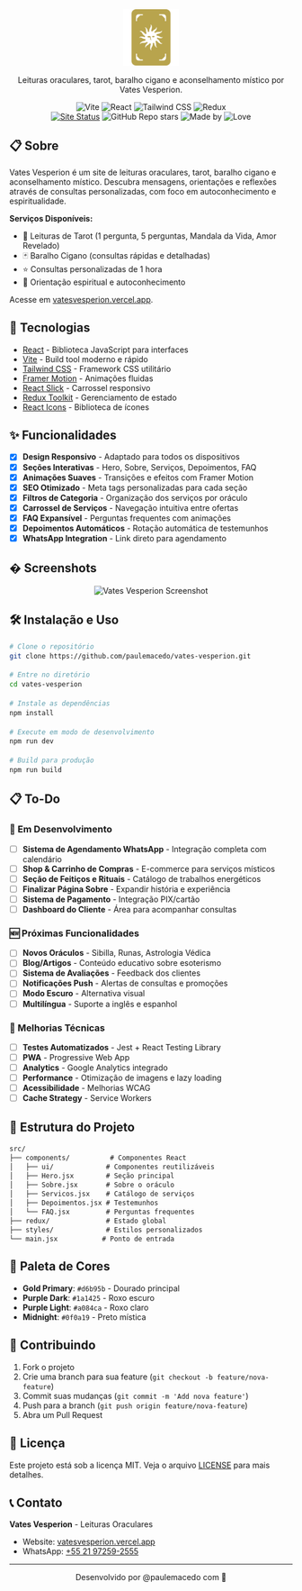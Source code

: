 <div align="center">
  <a href="https://vatesvesperion.vercel.app"><img src="public/cardgold.svg" alt="Vates Vesperion Icon" width="100" height="100" /></a>
  <p>Leituras oraculares, tarot, baralho cigano e aconselhamento místico por Vates Vesperion.</p>
  <div>
    <img src="https://img.shields.io/badge/vite-%23b8a44d.svg?style=for-the-badge&logo=vite&logoColor=1a1425" alt="Vite" />
    <img src="https://img.shields.io/badge/React-b8a44d?style=for-the-badge&logo=react&logoColor=1a1425" alt="React" />
    <img src="https://img.shields.io/badge/Tailwind_CSS-b8a44d?style=for-the-badge&logo=tailwind-css&logoColor=1a1425" alt="Tailwind CSS" />
    <img src="https://img.shields.io/badge/Redux-b8a44d?style=for-the-badge&logo=redux&logoColor=1a1425" alt="Redux" />
  </div>
  <div>
    <a href="https://vatesvesperion.vercel.app"><img src="https://img.shields.io/website-up-down-b8a44d-red/https/vatesvesperion.vercel.app.svg" alt="Site Status" /></a>
    <img src="https://img.shields.io/github/stars/paulemacedo/vates-vesperion?style=flat&color=b8a44d" alt="GitHub Repo stars" />
    <img src="https://img.shields.io/badge/Made%20by-Paule-b8a44d.svg" alt="Made by" />
    <img src="https://img.shields.io/badge/Made%20with%20-❤️-b8a44d.svg" alt="Love" />
  </div>
</div>

## 📋 Sobre

Vates Vesperion é um site de leituras oraculares, tarot, baralho cigano e aconselhamento místico. Descubra mensagens, orientações e reflexões através de consultas personalizadas, com foco em autoconhecimento e espiritualidade.

**Serviços Disponíveis:**
- 🔮 Leituras de Tarot (1 pergunta, 5 perguntas, Mandala da Vida, Amor Revelado)
- 🃏 Baralho Cigano (consultas rápidas e detalhadas)
- ⭐ Consultas personalizadas de 1 hora
- 🌟 Orientação espiritual e autoconhecimento

Acesse em [vatesvesperion.vercel.app](https://vatesvesperion.vercel.app).

## 🚀 Tecnologias

- [React](https://reactjs.org/) - Biblioteca JavaScript para interfaces
- [Vite](https://vitejs.dev/) - Build tool moderno e rápido
- [Tailwind CSS](https://tailwindcss.com/) - Framework CSS utilitário
- [Framer Motion](https://www.framer.com/motion/) - Animações fluidas
- [React Slick](https://react-slick.neostack.com/) - Carrossel responsivo
- [Redux Toolkit](https://redux-toolkit.js.org/) - Gerenciamento de estado
- [React Icons](https://react-icons.github.io/react-icons/) - Biblioteca de ícones

## ✨ Funcionalidades

- [x] **Design Responsivo** - Adaptado para todos os dispositivos
- [x] **Seções Interativas** - Hero, Sobre, Serviços, Depoimentos, FAQ
- [x] **Animações Suaves** - Transições e efeitos com Framer Motion
- [x] **SEO Otimizado** - Meta tags personalizadas para cada seção
- [x] **Filtros de Categoria** - Organização dos serviços por oráculo
- [x] **Carrossel de Serviços** - Navegação intuitiva entre ofertas
- [x] **FAQ Expansível** - Perguntas frequentes com animações
- [x] **Depoimentos Automáticos** - Rotação automática de testemunhos
- [x] **WhatsApp Integration** - Link direto para agendamento

## � Screenshots

<p align="center">
  <img src="https://vatesvesperion.vercel.app/Meta.png" alt="Vates Vesperion Screenshot" />
</p>

## 🛠️ Instalação e Uso

```bash
# Clone o repositório
git clone https://github.com/paulemacedo/vates-vesperion.git

# Entre no diretório
cd vates-vesperion

# Instale as dependências
npm install

# Execute em modo de desenvolvimento
npm run dev

# Build para produção
npm run build
```

## 📋 To-Do

### 🔄 Em Desenvolvimento
- [ ] **Sistema de Agendamento WhatsApp** - Integração completa com calendário
- [ ] **Shop & Carrinho de Compras** - E-commerce para serviços místicos
- [ ] **Seção de Feitiços e Rituais** - Catálogo de trabalhos energéticos
- [ ] **Finalizar Página Sobre** - Expandir história e experiência
- [ ] **Sistema de Pagamento** - Integração PIX/cartão
- [ ] **Dashboard do Cliente** - Área para acompanhar consultas

### 🆕 Próximas Funcionalidades
- [ ] **Novos Oráculos** - Sibilla, Runas, Astrologia Védica
- [ ] **Blog/Artigos** - Conteúdo educativo sobre esoterismo
- [ ] **Sistema de Avaliações** - Feedback dos clientes
- [ ] **Notificações Push** - Alertas de consultas e promoções
- [ ] **Modo Escuro** - Alternativa visual
- [ ] **Multilíngua** - Suporte a inglês e espanhol

### 🔧 Melhorias Técnicas
- [ ] **Testes Automatizados** - Jest + React Testing Library
- [ ] **PWA** - Progressive Web App
- [ ] **Analytics** - Google Analytics integrado
- [ ] **Performance** - Otimização de imagens e lazy loading
- [ ] **Acessibilidade** - Melhorias WCAG
- [ ] **Cache Strategy** - Service Workers

## 📁 Estrutura do Projeto

```
src/
├── components/          # Componentes React
│   ├── ui/             # Componentes reutilizáveis
│   ├── Hero.jsx        # Seção principal
│   ├── Sobre.jsx       # Sobre o oráculo
│   ├── Servicos.jsx    # Catálogo de serviços
│   ├── Depoimentos.jsx # Testemunhos
│   └── FAQ.jsx         # Perguntas frequentes
├── redux/              # Estado global
├── styles/             # Estilos personalizados
└── main.jsx           # Ponto de entrada
```

## 🎨 Paleta de Cores

- **Gold Primary**: `#d6b95b` - Dourado principal
- **Purple Dark**: `#1a1425` - Roxo escuro
- **Purple Light**: `#a084ca` - Roxo claro
- **Midnight**: `#0f0a19` - Preto mística

## 🤝 Contribuindo

1. Fork o projeto
2. Crie uma branch para sua feature (`git checkout -b feature/nova-feature`)
3. Commit suas mudanças (`git commit -m 'Add nova feature'`)
4. Push para a branch (`git push origin feature/nova-feature`)
5. Abra um Pull Request

## 📄 Licença

Este projeto está sob a licença MIT. Veja o arquivo [LICENSE](LICENSE) para mais detalhes.

## 📞 Contato

**Vates Vesperion** - Leituras Oraculares
- Website: [vatesvesperion.vercel.app](https://vatesvesperion.vercel.app)
- WhatsApp: [+55 21 97259-2555](https://wa.me/5521972592555)

---
<p align="center">Desenvolvido por @paulemacedo com 💜</p>